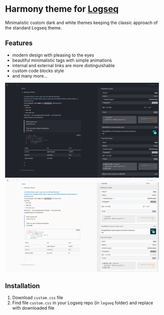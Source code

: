 # Harmony theme for [Logseq](https://github.com/logseq/logseq)
Minimalistic custom dark and white themes keeping the classic approach of the standard Logseq theme.

## Features

- modern design with pleasing to the eyes
- beautiful minimalistic tags with simple animations
- internal and external links are more distinguishable 
- custom code blocks style
- and many more...

![Dark Theme](harmony-demo-black.png)
![Dark Theme](harmony-demo-white.png)

## Installation

1. Download `custom.css` file
2. Find file `custom.css` in your Logseq repo (in `logseq` folder) and replace with downloaded file
